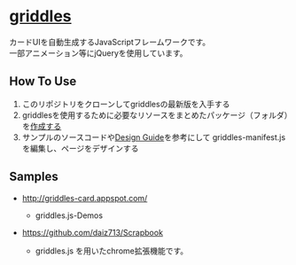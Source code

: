 [griddles](https://github.com/daiz713/griddles/wiki/_pages)
========

カードUIを自動生成するJavaScriptフレームワークです。  
一部アニメーション等にjQueryを使用しています。

## How To Use
1. このリポジトリをクローンしてgriddlesの最新版を入手する
1. griddlesを使用するために必要なリソースをまとめたパッケージ（フォルダ）を[作成する](https://github.com/daiz713/griddles/wiki/create-a-new-package)
1. サンプルのソースコードや[Design Guide](https://github.com/daiz713/griddles/wiki/Design-Guide)を参考にして griddles-manifest.js を編集し、ページをデザインする

## Samples
                   
+ http://griddles-card.appspot.com/
    + griddles.js-Demos

+ https://github.com/daiz713/Scrapbook
    + griddles.js を用いたchrome拡張機能です。
